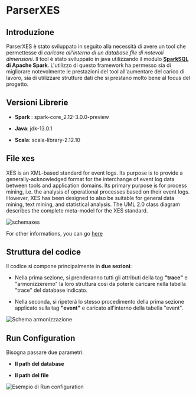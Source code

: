 ParserXES
========================

Introduzione
--------
ParserXES è stato sviluppato in seguito alla necessità di avere un tool che permettesse di *caricare all'interno di un database file di notevoli dimensioni*. Il tool è stato sviluppato in java utilizzando il modulo **[SparkSQL](https://spark.apache.org/sql/) di Apache Spark**. L'utilizzo di questo framework ha permesso sia di migliorare notevolmente le prestazioni del tool all'aumentare del carico di lavoro, sia di utilizzare strutture dati che si prestano molto bene al focus del progetto. 

Versioni Librerie
--------

*  **Spark** : spark-core_2.12-3.0.0-preview

*  **Java**: jdk-13.0.1

*  **Scala**: scala-library-2.12.10


File xes
--------
XES is an XML-based standard for event logs. Its purpose is to provide a generally-acknowledged format for the interchange of event log data between tools and application domains. Its primary purpose is for process mining, i.e. the analysis of operational processes based on their event logs. However, XES has been designed to also be suitable for general data mining, text mining, and statistical analysis.
The UML 2.0 class diagram describes the complete meta-model for the XES standard.

![schemaxes](https://github.com/PeanutOneTwo/ParserXes/blob/master/images/Cattura.PNG)

For other informations, you can go [here](https://research.tue.nl/en/publications/xes-standard-definition)


Struttura del codice
--------
Il codice si compone principalmente in **due sezioni**: 

* Nella prima sezione, si prenderanno tutti gli attributi della tag **"trace"** e "armonizzeremo" la loro struttura cosi da poterle caricare nella tabella "trace" del database indicato. 

* Nella seconda, si ripeterà lo stesso procedimento della prima sezione applicato sulla tag **"event"** e caricato all'interno della tabella "event". 


![Schema armonizzazione](https://github.com/PeanutOneTwo/ParserXes/blob/master/images/schemaarmonizzazione.PNG)

Run Configuration
--------
Bisogna passare due parametri:
 
 * **Il path del database**
 
 * **Il path del file**
 
 ![Esempio di Run configuration](https://github.com/PeanutOneTwo/ParserXes/blob/master/images/Run%20configuration.PNG)


